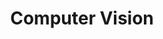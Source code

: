 ---
layout: category
taxonomy: Blogs_Korean_CV
title: "Computer Vision"
permalink: /Blogs_Korean/CV/
author_profile: true
---